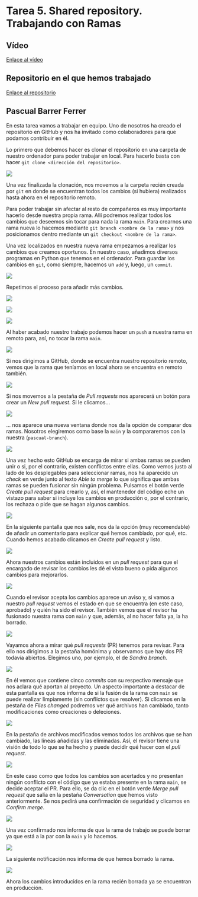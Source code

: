 # Tarea 5. Shared repository. Trabajando con Ramas

## Vídeo

[Enlace al vídeo](https://youtu.be/83IuqFAIWPg)

## Repositorio en el que hemos trabajado

[Enlace al repositorio](https://github.com/cifpfbmoll/hello-world-group)

## Pascual Barrer Ferrer

En esta tarea vamos a trabajar en equipo. Uno de nosotros ha creado el repositorio en GitHub y nos ha invitado como colaboradores para que podamos contribuir en él.

Lo primero que debemos hacer es clonar el repositorio en una carpeta de nuestro ordenador para poder trabajar en local. Para hacerlo basta con hacer `git clone <dirección del repositorio>`.

![](Capturas/01.png)

Una vez finalizada la clonación, nos movemos a la carpeta recién creada por `git` en donde se encuentran todos los cambios (si hubiera) realizados hasta ahora en el repositorio remoto.

Para poder trabajar sin afectar al resto de compañeros es muy importante hacerlo desde nuestra propia rama. Allí podremos realizar todos los cambios que deseemos sin tocar para nada la rama `main`. Para crearnos una rama nueva lo hacemos mediante `git branch <nombre de la rama>` y nos posicionamos dentro mediante un `git checkout <nombre de la rama>`.

Una vez localizados en nuestra nueva rama empezamos a realizar los cambios que creamos oportunos. En nuestro caso, añadimos diversos programas en Python que tenemos en el ordenador. Para guardar los cambios en `git`, como siempre, hacemos un `add` y, luego, un `commit`.

![](Capturas/02.png)

Repetimos el proceso para añadir más cambios.

![](Capturas/03.png)

![](Capturas/04.png)

![](Capturas/05.png)

Al haber acabado nuestro trabajo podemos hacer un `push` a nuestra rama en remoto para, así, no tocar la rama `main`.

![](Capturas/06.png)

Si nos dirigimos a GitHub, donde se encuentra nuestro repositorio remoto, vemos que la rama que teníamos en local ahora se encuentra en remoto también.

![](Capturas/07.png)

Si nos movemos a la pestaña de *Pull requests* nos aparecerá un botón para crear un *New pull request*. Si le clicamos...

![](Capturas/08.png)

... nos aparece una nueva ventana donde nos da la opción de comparar dos ramas. Nosotros elegiremos como base la `main` y la compararemos con la nuestra (`pascual-branch`).

![](Capturas/09.png)

Una vez hecho esto GitHub se encarga de mirar si ambas ramas se pueden unir o si, por el contrario, existen conflictos entre ellas. Como vemos justo al lado de los desplegables para seleccionar ramas, nos ha aparecido un *check* en verde junto al texto *Able to merge* lo que significa que ambas ramas se pueden fusionar sin ningún problema. Pulsamos el botón verde *Create pull request* para crearlo y, así, el mantenedor del código eche un vistazo para saber si incluye los cambios en producción o, por el contrario, los rechaza o pide que se hagan algunos cambios.

![](Capturas/10.png)

En la siguiente pantalla que nos sale, nos da la opción (muy recomendable) de añadir un comentario para explicar qué hemos cambiado, por qué, etc. Cuando hemos acabado clicamos en *Create pull request* y listo.

![](Capturas/11.png)

Ahora nuestros cambios están incluidos en un *pull request* para que el encargado de revisar los cambios les dé el visto bueno o pida algunos cambios para mejorarlos.

![](Capturas/12.png)

Cuando el revisor acepta los cambios aparece un aviso y, si vamos a nuestro *pull request* vemos el estado en que se encuentra (en este caso, aprobado) y quién ha sido el revisor. También vemos que el revisor ha fusionado nuestra rama con `main` y que, además, al no hacer falta ya, la ha borrado.

![](Capturas/13.png)

Vayamos ahora a mirar qué *pull requests* (PR) tenemos para revisar. Para ello nos dirigimos a la pestaña homónima y observamos que hay dos PR todavía abiertos. Elegimos uno, por ejemplo, el de *Sandra branch*.

![](Capturas/14.png)

En él vemos que contiene cinco *commits* con su respectivo mensaje que nos aclara qué aportan al proyecto. Un aspecto importante a destacar de esta pantalla es que nos informa de si la fusión de la rama con `main` se puede realizar limpiamente (sin conflictos que resolver). Si clicamos en la pestaña de *Files changed* podremos ver qué archivos han cambiado, tanto modificaciones como creaciones o deleciones.

![](Capturas/15.png)

En la pestaña de archivos modificados vemos todos los archivos que se han cambiado, las líneas añadidas y las eliminadas. Así, el revisor tiene una visión de todo lo que se ha hecho y puede decidir qué hacer con el *pull request*.

![](Capturas/16.png)

En este caso como que todos los cambios son acertados y no presentan ningún conflicto con el código que ya estaba presente en la rama `main`, se decide aceptar el PR. Para ello, se da clic en el botón verde *Merge pull request* que salía en la pestaña *Conversation* que hemos visto anteriormente. Se nos pedirá una confirmación de seguridad y clicamos en *Confirm merge*.

![](Capturas/17.png)

Una vez confirmado nos informa de que la rama de trabajo se puede borrar ya que está a la par con la `main` y lo hacemos.

![](Capturas/18.png)

La siguiente notificación nos informa de que hemos borrado la rama.

![](Capturas/19.png)

Ahora los cambios introducidos en la rama recién borrada ya se encuentran en producción.
